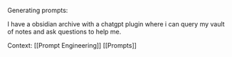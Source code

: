 Generating prompts:

I have a obsidian archive with a chatgpt plugin where i can query my vault of notes and ask questions to help me.

Context:
[[Prompt Engineering]]
[[Prompts]]
